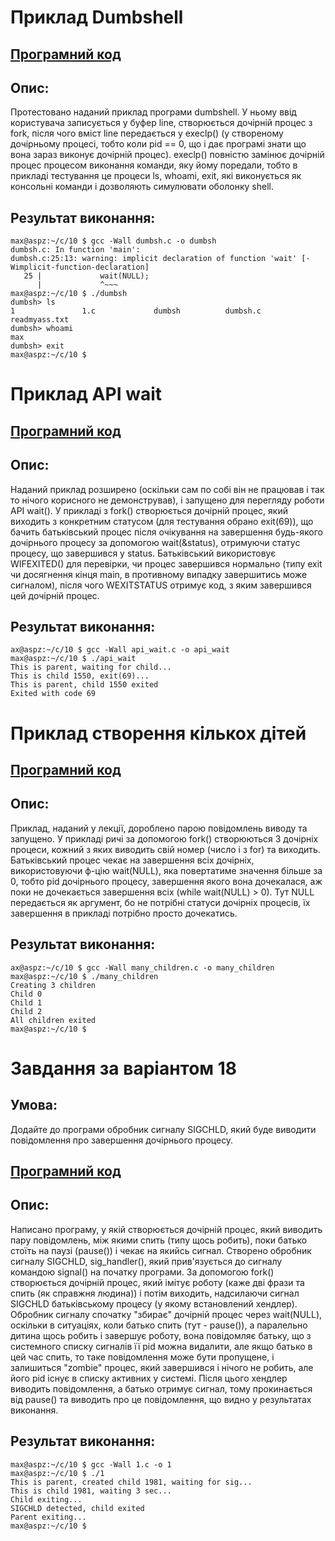 # Приклад Dumbshell

## [Програмний код](dumbsh.c)

## Опис:

Протестовано наданий приклад програми dumbshell. У ньому ввід користувача записується у буфер line,
створюється дочірній процес з fork, після чого вміст line передається у execlp() (у створеному дочірньому
процесі, тобто коли pid == 0, що і дає програмі знати що вона зараз виконує дочірній процес). execlp() повністю
замінює дочірній процес процесом виконання команди, яку йому поредали, тобто в прикладі тестування це процеси
ls, whoami, exit, які виконується як консольні команди і дозволяють симулювати оболонку shell.

## Результат виконання:

```
max@aspz:~/c/10 $ gcc -Wall dumbsh.c -o dumbsh
dumbsh.c: In function 'main':
dumbsh.c:25:13: warning: implicit declaration of function 'wait' [-Wimplicit-function-declaration]
   25 |             wait(NULL);
      |             ^~~~
max@aspz:~/c/10 $ ./dumbsh
dumbsh> ls
1               1.c             dumbsh          dumbsh.c        readmyass.txt
dumbsh> whoami
max
dumbsh> exit
max@aspz:~/c/10 $
```

# Приклад API wait

## [Програмний код](api_wait.c)

## Опис:

Наданий приклад розширено (оскільки сам по собі він не працював і так то нічого корисного не демонстрував),
і запущено для перегляду роботи API wait(). У прикладі з fork() створюється дочірній процес, який виходить з
конкретним статусом (для тестування обрано exit(69)), що бачить батьківський процес після очікування на
завершення будь-якого дочірнього процесу за допомогою wait(&status), отримуючи статус процесу, що завершився у
status. Батьківський використовує WIFEXITED() для перевірки, чи процес завершився нормально (типу exit чи
досягнення кінця main, в противному випадку завершитись може сигналом), після чого WEXITSTATUS отримує код,
з яким завершився цей дочірній процес.

## Результат виконання:

```
ax@aspz:~/c/10 $ gcc -Wall api_wait.c -o api_wait
max@aspz:~/c/10 $ ./api_wait
This is parent, waiting for child...
This is child 1550, exit(69)...
This is parent, child 1550 exited
Exited with code 69
```

# Приклад створення кількох дітей

## [Програмний код](many_children.c)

## Опис:

Приклад, наданий у лекції, дороблено парою повідомлень виводу та запущено. У прикладі ричі за допомогою
fork() створюються 3 дочірніх процеси, кожний з яких виводить свій номер (число i з for) та виходить.
Батьківський процес чекає на завершення всіх дочірніх, використовуючи ф-цію wait(NULL), яка повертатиме
значення більше за 0, тобто pid дочірнього процесу, завершення якого вона дочекалася, аж поки не
дочекається завершення всіх (while wait(NULL) > 0). Тут NULL передається як аргумент, бо не потрібні
статуси дочірніх процесів, їх завершення в прикладі потрібно просто дочекатись.

## Результат виконання:

```
ax@aspz:~/c/10 $ gcc -Wall many_children.c -o many_children
max@aspz:~/c/10 $ ./many_children
Creating 3 children
Child 0
Child 1
Child 2
All children exited
max@aspz:~/c/10 $
```

# Завдання за варіантом 18

## Умова:

Додайте до програми обробник сигналу SIGCHLD, який буде виводити повідомлення про завершення дочірнього процесу.

## [Програмний код](4.c)

## Опис:

Написано програму, у якій створюється дочірній процес, який виводить пару повідомлень, між якими спить (типу щось
робить), поки батько стоїть на паузі (pause()) і чекає на якийсь сигнал. Створено обробник сигналу SIGCHLD,
sig_handler(), який прив'язується до сигналу командою signal() на початку програми. За допомогою fork() створюється
дочірній процес, який імітує роботу (каже дві фрази та спить (як справжня людина)) і потім виходить, надсилаючи
сигнал SIGCHLD батьківському процесу (у якому встановлений хендлер). Обробник сигналу спочатку "збирає" дочірній
процес через wait(NULL), оскільки в ситуаціях, коли батько спить (тут - pause()), а паралельно дитина щось робить
і завершує роботу, вона повідомляє батьку, що з системного списку сигналів її pid можна видалити, але якщо батько в
цей час спить, то таке повідомлення може бути пропущене, і залишиться "zombie" процес, який завершився і нічого не
робить, але його pid існує в списку активних у системі. Після цього хендлер виводить повідомлення, а батько отримує
сигнал, тому прокинається від pause() та виводить про це повідомлення, що видно у результатах виконання.

## Результат виконання:

```
max@aspz:~/c/10 $ gcc -Wall 1.c -o 1
max@aspz:~/c/10 $ ./1
This is parent, created child 1981, waiting for sig...
This is child 1981, waiting 3 sec...
Child exiting...
SIGCHLD detected, child exited
Parent exiting...
max@aspz:~/c/10 $
```
